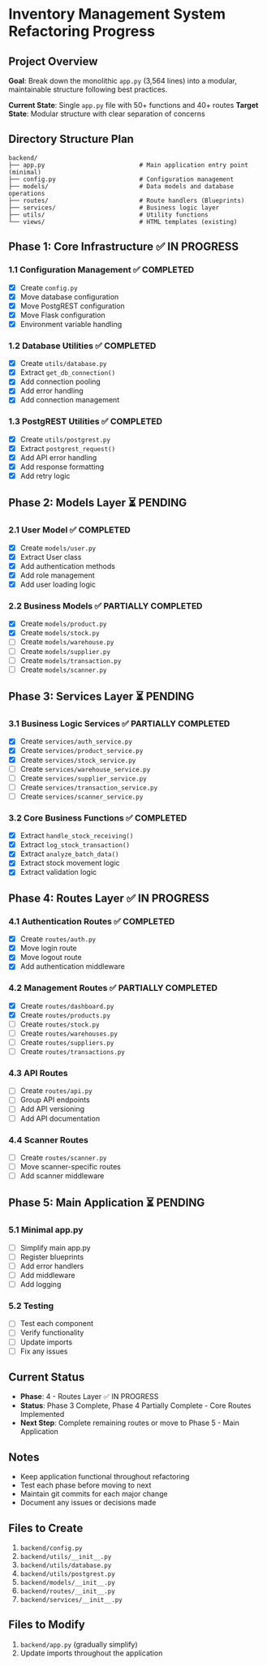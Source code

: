 # Inventory Management System Refactoring Progress

## Project Overview
**Goal**: Break down the monolithic `app.py` (3,564 lines) into a modular, maintainable structure following best practices.

**Current State**: Single `app.py` file with 50+ functions and 40+ routes
**Target State**: Modular structure with clear separation of concerns

## Directory Structure Plan
```
backend/
├── app.py                          # Main application entry point (minimal)
├── config.py                       # Configuration management
├── models/                         # Data models and database operations
├── routes/                         # Route handlers (Blueprints)
├── services/                       # Business logic layer
├── utils/                          # Utility functions
└── views/                          # HTML templates (existing)
```

## Phase 1: Core Infrastructure ✅ IN PROGRESS

### 1.1 Configuration Management ✅ COMPLETED
- [x] Create `config.py`
- [x] Move database configuration
- [x] Move PostgREST configuration
- [x] Move Flask configuration
- [x] Environment variable handling

### 1.2 Database Utilities ✅ COMPLETED
- [x] Create `utils/database.py`
- [x] Extract `get_db_connection()`
- [x] Add connection pooling
- [x] Add error handling
- [x] Add connection management

### 1.3 PostgREST Utilities ✅ COMPLETED
- [x] Create `utils/postgrest.py`
- [x] Extract `postgrest_request()`
- [x] Add API error handling
- [x] Add response formatting
- [x] Add retry logic

## Phase 2: Models Layer ⏳ PENDING

### 2.1 User Model ✅ COMPLETED
- [x] Create `models/user.py`
- [x] Extract User class
- [x] Add authentication methods
- [x] Add role management
- [x] Add user loading logic

### 2.2 Business Models ✅ PARTIALLY COMPLETED
- [x] Create `models/product.py`
- [x] Create `models/stock.py`
- [ ] Create `models/warehouse.py`
- [ ] Create `models/supplier.py`
- [ ] Create `models/transaction.py`
- [ ] Create `models/scanner.py`

## Phase 3: Services Layer ⏳ PENDING

### 3.1 Business Logic Services ✅ PARTIALLY COMPLETED
- [x] Create `services/auth_service.py`
- [x] Create `services/product_service.py`
- [x] Create `services/stock_service.py`
- [ ] Create `services/warehouse_service.py`
- [ ] Create `services/supplier_service.py`
- [ ] Create `services/transaction_service.py`
- [ ] Create `services/scanner_service.py`

### 3.2 Core Business Functions ✅ COMPLETED
- [x] Extract `handle_stock_receiving()`
- [x] Extract `log_stock_transaction()`
- [x] Extract `analyze_batch_data()`
- [x] Extract stock movement logic
- [x] Extract validation logic

## Phase 4: Routes Layer ✅ IN PROGRESS

### 4.1 Authentication Routes ✅ COMPLETED
- [x] Create `routes/auth.py`
- [x] Move login route
- [x] Move logout route
- [x] Add authentication middleware

### 4.2 Management Routes ✅ PARTIALLY COMPLETED
- [x] Create `routes/dashboard.py`
- [x] Create `routes/products.py`
- [ ] Create `routes/stock.py`
- [ ] Create `routes/warehouses.py`
- [ ] Create `routes/suppliers.py`
- [ ] Create `routes/transactions.py`

### 4.3 API Routes
- [ ] Create `routes/api.py`
- [ ] Group API endpoints
- [ ] Add API versioning
- [ ] Add API documentation

### 4.4 Scanner Routes
- [ ] Create `routes/scanner.py`
- [ ] Move scanner-specific routes
- [ ] Add scanner middleware

## Phase 5: Main Application ⏳ PENDING

### 5.1 Minimal app.py
- [ ] Simplify main app.py
- [ ] Register blueprints
- [ ] Add error handlers
- [ ] Add middleware
- [ ] Add logging

### 5.2 Testing
- [ ] Test each component
- [ ] Verify functionality
- [ ] Update imports
- [ ] Fix any issues

## Current Status
- **Phase**: 4 - Routes Layer ✅ IN PROGRESS
- **Status**: Phase 3 Complete, Phase 4 Partially Complete - Core Routes Implemented
- **Next Step**: Complete remaining routes or move to Phase 5 - Main Application

## Notes
- Keep application functional throughout refactoring
- Test each phase before moving to next
- Maintain git commits for each major change
- Document any issues or decisions made

## Files to Create
1. `backend/config.py`
2. `backend/utils/__init__.py`
3. `backend/utils/database.py`
4. `backend/utils/postgrest.py`
5. `backend/models/__init__.py`
6. `backend/routes/__init__.py`
7. `backend/services/__init__.py`

## Files to Modify
1. `backend/app.py` (gradually simplify)
2. Update imports throughout the application
